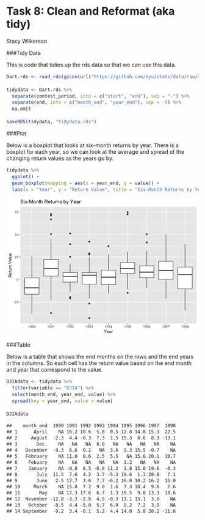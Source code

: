 # Task 8: Clean and Reformat (aka tidy)
Stacy Wilkerson  



###Tidy Data

This is code that tidies up the rds data so that we can use this data.


```r
Dart.rds <- read_rds(gzcon(url("https://github.com/byuistats/data/raw/master/Dart_Expert_Dow_6month_anova/Dart_Expert_Dow_6month_anova.RDS")))

tidydata <- Dart.rds %>%
  separate(contest_period, into = c("start", "end"), sep = "-") %>% 
  separate(end, into = c("month_end", "year_end"), sep = -5) %>%
  na.omit

saveRDS(tidydata, "tidydata.rds")
```

###Plot

Below is a boxplot that looks at six-month returns by year. There is a boxplot for each year, so we can look at the average and spread of the changing return values as the years go by. 


```r
tidydata %>% 
  ggplot() +
  geom_boxplot(mapping = aes(x = year_end, y = value)) + 
  labs(x = "Year", y = "Return Value", title = "Six-Month Returns by Year")
```

![](Task8_files/figure-html/unnamed-chunk-2-1.png)<!-- -->

###Table

Below is a table that shows the end months on the rows and the end years in the columns. So each cell has the return value based on the end month and year that correspond to the value. 


```r
DJIAdata <- tidydata %>%
  filter(variable == "DJIA") %>%
  select(month_end, year_end, value) %>%
  spread(key = year_end, value = value)
  
DJIAdata
```

```
##    month_end  1990 1991 1992 1993 1994 1995 1996 1997  1998
## 1      April    NA 16.2 10.6  5.8  0.5 12.8 14.8 15.3  22.5
## 2     August  -2.3  4.4 -0.3  7.3  1.5 15.3  0.6  8.3 -13.1
## 3       Dec.    NA   NA   NA  8.0   NA   NA   NA   NA    NA
## 4   December  -9.3  6.6  0.2   NA  3.6  9.3 15.5 -0.7    NA
## 5   February    NA 11.0  8.6  2.5  5.5   NA 15.6 20.1  10.7
## 6    Febuary    NA   NA   NA   NA   NA  3.2   NA   NA    NA
## 7    January    NA -0.8  6.5 -0.8 11.2  1.8 15.0 19.6  -0.3
## 8       July  11.5  7.6  4.2  3.7 -5.3 19.6  1.3 20.8   7.1
## 9       June   2.5 17.7  3.6  7.7 -6.2 16.0 10.2 16.2  15.0
## 10     March    NA 15.8  7.2  9.0  1.6  7.3 18.4  9.6   7.6
## 11       May    NA 17.3 17.6  6.7  1.3 19.5  9.0 13.3  10.6
## 12  November -12.8 -3.3 -2.8  4.9 -0.3 13.1 15.1  3.8    NA
## 13   October  -8.5  4.4 -5.0  5.7  6.9  8.2  7.2  3.0    NA
## 14 September  -9.2  3.4 -0.1  5.2  4.4 14.0  5.8 20.2 -11.8
```






